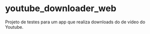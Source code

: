 # youtube_downloader_web

Projeto de testes para um app que realiza downloads do de vídeo do Youtube.

